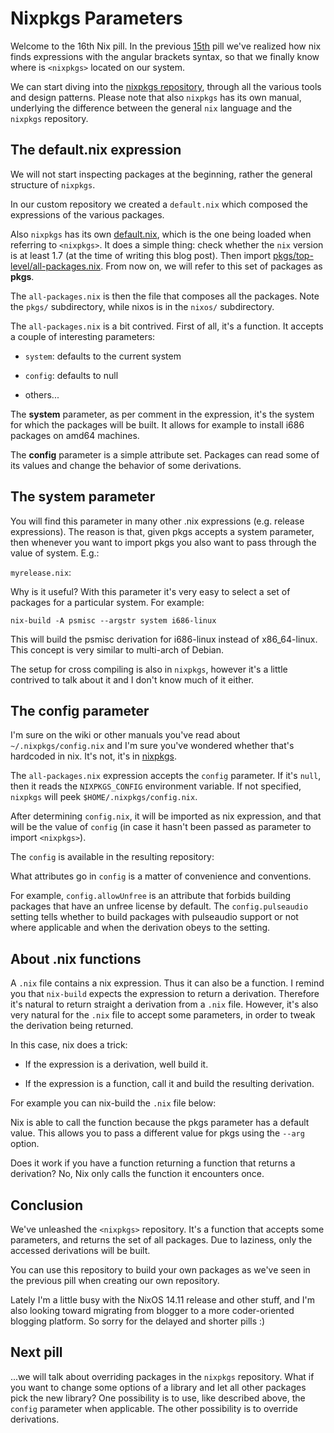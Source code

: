 # Nixpkgs Parameters

Welcome to the 16th Nix pill. In the previous [15th](#nix-search-paths)
pill we've realized how nix finds expressions with the angular brackets
syntax, so that we finally know where is `<nixpkgs>` located on our
system.

We can start diving into the [nixpkgs
repository](https://github.com/NixOS/nixpkgs), through all the various
tools and design patterns. Please note that also `nixpkgs` has its own
manual, underlying the difference between the general `nix` language and
the `nixpkgs` repository.

## The default.nix expression

We will not start inspecting packages at the beginning, rather the
general structure of `nixpkgs`.

In our custom repository we created a `default.nix` which composed the
expressions of the various packages.

Also `nixpkgs` has its own
[default.nix](https://github.com/NixOS/nixpkgs/blob/master/default.nix),
which is the one being loaded when referring to `<nixpkgs>`. It does a
simple thing: check whether the `nix` version is at least 1.7 (at the
time of writing this blog post). Then import
[pkgs/top-level/all-packages.nix](https://github.com/NixOS/nixpkgs/blob/master/pkgs/top-level/all-packages.nix).
From now on, we will refer to this set of packages as **pkgs**.

The `all-packages.nix` is then the file that composes all the packages.
Note the `pkgs/` subdirectory, while nixos is in the `nixos/`
subdirectory.

The `all-packages.nix` is a bit contrived. First of all, it's a
function. It accepts a couple of interesting parameters:

-   `system`: defaults to the current system

-   `config`: defaults to null

-   others...

The **system** parameter, as per comment in the expression, it's the
system for which the packages will be built. It allows for example to
install i686 packages on amd64 machines.

The **config** parameter is a simple attribute set. Packages can read
some of its values and change the behavior of some derivations.

## The system parameter

You will find this parameter in many other .nix expressions (e.g.
release expressions). The reason is that, given pkgs accepts a system
parameter, then whenever you want to import pkgs you also want to pass
through the value of system. E.g.:

`myrelease.nix`:

Why is it useful? With this parameter it's very easy to select a set of
packages for a particular system. For example:

    nix-build -A psmisc --argstr system i686-linux

This will build the psmisc derivation for i686-linux instead of
x86\_64-linux. This concept is very similar to multi-arch of Debian.

The setup for cross compiling is also in `nixpkgs`, however it's a
little contrived to talk about it and I don't know much of it either.

## The config parameter

I'm sure on the wiki or other manuals you've read about
`~/.nixpkgs/config.nix` and I'm sure you've wondered whether that's
hardcoded in nix. It's not, it's in
[nixpkgs](https://github.com/NixOS/nixpkgs/blob/master/pkgs/top-level/all-packages.nix#L45).

The `all-packages.nix` expression accepts the `config` parameter. If
it's `null`, then it reads the `NIXPKGS_CONFIG` environment variable. If
not specified, `nixpkgs` will peek `$HOME/.nixpkgs/config.nix`.

After determining `config.nix`, it will be imported as nix expression,
and that will be the value of `config` (in case it hasn't been passed as
parameter to import `<nixpkgs>`).

The `config` is available in the resulting repository:

What attributes go in `config` is a matter of convenience and
conventions.

For example, `config.allowUnfree` is an attribute that forbids building
packages that have an unfree license by default. The `config.pulseaudio`
setting tells whether to build packages with pulseaudio support or not
where applicable and when the derivation obeys to the setting.

## About .nix functions

A `.nix` file contains a nix expression. Thus it can also be a function.
I remind you that `nix-build` expects the expression to return a
derivation. Therefore it's natural to return straight a derivation from
a `.nix` file. However, it's also very natural for the `.nix` file to
accept some parameters, in order to tweak the derivation being returned.

In this case, nix does a trick:

-   If the expression is a derivation, well build it.

-   If the expression is a function, call it and build the resulting
    derivation.

For example you can nix-build the `.nix` file below:

Nix is able to call the function because the pkgs parameter has a
default value. This allows you to pass a different value for pkgs using
the `--arg` option.

Does it work if you have a function returning a function that returns a
derivation? No, Nix only calls the function it encounters once.

## Conclusion

We've unleashed the `<nixpkgs>` repository. It's a function that accepts
some parameters, and returns the set of all packages. Due to laziness,
only the accessed derivations will be built.

You can use this repository to build your own packages as we've seen in
the previous pill when creating our own repository.

Lately I'm a little busy with the NixOS 14.11 release and other stuff,
and I'm also looking toward migrating from blogger to a more
coder-oriented blogging platform. So sorry for the delayed and shorter
pills :)

## Next pill

...we will talk about overriding packages in the `nixpkgs` repository.
What if you want to change some options of a library and let all other
packages pick the new library? One possibility is to use, like described
above, the `config` parameter when applicable. The other possibility is
to override derivations.
